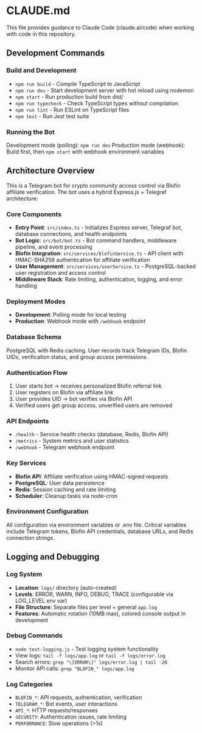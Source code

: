 # CLAUDE.md

This file provides guidance to Claude Code (claude.ai/code) when working with code in this repository.

## Development Commands

### Build and Development
- `npm run build` - Compile TypeScript to JavaScript
- `npm run dev` - Start development server with hot reload using nodemon
- `npm start` - Run production build from dist/
- `npm run typecheck` - Check TypeScript types without compilation
- `npm run lint` - Run ESLint on TypeScript files
- `npm test` - Run Jest test suite

### Running the Bot
Development mode (polling): `npm run dev`
Production mode (webhook): Build first, then `npm start` with webhook environment variables

## Architecture Overview

This is a Telegram bot for crypto community access control via Blofin affiliate verification. The bot uses a hybrid Express.js + Telegraf architecture:

### Core Components
- **Entry Point**: `src/index.ts` - Initializes Express server, Telegraf bot, database connections, and health endpoints
- **Bot Logic**: `src/bot/bot.ts` - Bot command handlers, middleware pipeline, and event processing
- **Blofin Integration**: `src/services/blofinService.ts` - API client with HMAC-SHA256 authentication for affiliate verification
- **User Management**: `src/services/userService.ts` - PostgreSQL-backed user registration and access control
- **Middleware Stack**: Rate limiting, authentication, logging, and error handling

### Deployment Modes
- **Development**: Polling mode for local testing
- **Production**: Webhook mode with `/webhook` endpoint

### Database Schema
PostgreSQL with Redis caching. User records track Telegram IDs, Blofin UIDs, verification status, and group access permissions.

### Authentication Flow
1. User starts bot → receives personalized Blofin referral link
2. User registers on Blofin via affiliate link
3. User provides UID → bot verifies via Blofin API
4. Verified users get group access, unverified users are removed

### API Endpoints
- `/health` - Service health checks (database, Redis, Blofin API)
- `/metrics` - System metrics and user statistics
- `/webhook` - Telegram webhook endpoint

### Key Services
- **Blofin API**: Affiliate verification using HMAC-signed requests
- **PostgreSQL**: User data persistence
- **Redis**: Session caching and rate limiting
- **Scheduler**: Cleanup tasks via node-cron

### Environment Configuration
All configuration via environment variables or .env file. Critical variables include Telegram tokens, Blofin API credentials, database URLs, and Redis connection strings.

## Logging and Debugging

### Log System
- **Location**: `logs/` directory (auto-created)
- **Levels**: ERROR, WARN, INFO, DEBUG, TRACE (configurable via LOG_LEVEL env var)
- **File Structure**: Separate files per level + general `app.log`
- **Features**: Automatic rotation (10MB max), colored console output in development

### Debug Commands
- `node test-logging.js` - Test logging system functionality
- View logs: `tail -f logs/app.log` or `tail -f logs/error.log`
- Search errors: `grep "\[ERROR\]" logs/error.log | tail -20`
- Monitor API calls: `grep "BLOFIN_" logs/app.log`

### Log Categories
- `BLOFIN_*`: API requests, authentication, verification
- `TELEGRAM_*`: Bot events, user interactions
- `API_*`: HTTP requests/responses
- `SECURITY`: Authentication issues, rate limiting
- `PERFORMANCE`: Slow operations (>1s)